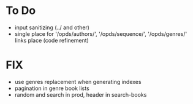 # To Do

- input sanitizing (../ and other)
- single place for '/opds/authors/', '/opds/sequence/', '/opds/genres/' links place (code refinement)

# FIX

- use genres replacement when generating indexes
- pagination in genre book lists
- random and search in prod, header in search-books
